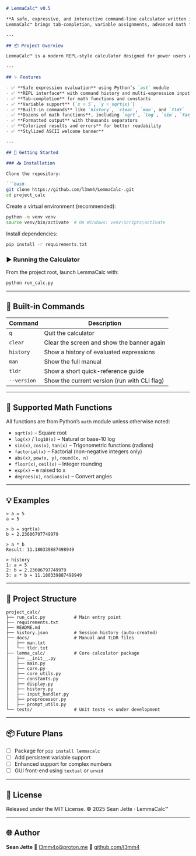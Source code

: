 
````markdown
# LemmaCalc™ v0.5

**A safe, expressive, and interactive command-line calculator written in Python.**  
LemmaCalc™ brings tab-completion, variable assignments, advanced math functions, history tracking, and a slick ASCII interface to your terminal.

---

## 📦 Project Overview

LemmaCalc™ is a modern REPL-style calculator designed for power users and everyday problem solvers alike. Built on Python’s `ast` for safe expression parsing and `prompt_toolkit` for an intuitive interface, it lets you compute with clarity and flair.

---

## ✨ Features

- ✅ **Safe expression evaluation** using Python’s `ast` module  
- ✅ **REPL interface** with command history and multi-expression input  
- ✅ **Tab-completion** for math functions and constants  
- ✅ **Variable support** (`x = 5`, `y = sqrt(x)`)  
- ✅ **Built-in commands** like `history`, `clear`, `man`, and `tldr`  
- ✅ **Dozens of math functions**, including `sqrt`, `log`, `sin`, `factorial`, `degrees`, and more  
- ✅ **Formatted output** with thousands separators  
- ✅ **Colorized results and errors** for better readability  
- ✅ **Stylized ASCII welcome banner**

---

## 🚀 Getting Started

### 📥 Installation

Clone the repository:

```bash
git clone https://github.com/l3mm4/LemmaCalc-.git
cd project_calc
````

Create a virtual environment (recommended):

```bash
python -m venv venv
source venv/bin/activate  # On Windows: venv\Scripts\activate
```

Install dependencies:

```bash
pip install -r requirements.txt
```

### ▶️ Running the Calculator

From the project root, launch LemmaCalc with:

```bash
python run_calc.py
```

---

## 🧠 Built-in Commands

| Command     | Description                                  |
| ----------- | -------------------------------------------- |
| `q`         | Quit the calculator                          |
| `clear`     | Clear the screen and show the banner again   |
| `history`   | Show a history of evaluated expressions      |
| `man`       | Show the full manual                         |
| `tldr`      | Show a short quick-reference guide           |
| `--version` | Show the current version (run with CLI flag) |

---

## 🧮 Supported Math Functions

All functions are from Python’s `math` module unless otherwise noted:

* `sqrt(x)` – Square root
* `log(x)` / `log10(x)` – Natural or base-10 log
* `sin(x)`, `cos(x)`, `tan(x)` – Trigonometric functions (radians)
* `factorial(x)` – Factorial (non-negative integers only)
* `abs(x)`, `pow(x, y)`, `round(x, n)`
* `floor(x)`, `ceil(x)` – Integer rounding
* `exp(x)` – e raised to x
* `degrees(x)`, `radians(x)` – Convert angles

---

## 💡 Examples

```text
> a = 5
a = 5

> b = sqrt(a)
b = 2.23606797749979

> a * b
Result: 11.180339887498949

> history
1: a = 5
2: b = 2.23606797749979
3: a * b = 11.180339887498949
```

---

## 📂 Project Structure

```
project_calc/
├── run_calc.py           # Main entry point
├── requirements.txt
├── README.md
├── history.json          # Session history (auto-created)
├── docs/                 # Manual and TLDR files
│   ├── man.txt
│   └── tldr.txt
├── lemma_calc/           # Core calculator package
│   ├── __init__.py
│   ├── main.py
│   ├── core.py
│   ├── core_utils.py
│   ├── constants.py
│   ├── display.py
│   ├── history.py
│   ├── input_handler.py
│   ├── preprocessor.py
│   ├── prompt_utils.py
└── tests/                # Unit tests << under development
```

---

## 📦 Future Plans

* [ ] Package for `pip install lemmacalc`
* [ ] Add persistent variable support
* [ ] Enhanced support for complex numbers
* [ ] GUI front-end using `textual` or `urwid`

---

## 📝 License

Released under the MIT License.
© 2025 Sean Jette · LemmaCalc™

---

## 🌐 Author

**Sean Jette**
📧 [l3mm4x@proton.me](mailto:l3mm4x@proton.me)
🐙 [github.com/l3mm4](https://github.com/l3mm4)

```
